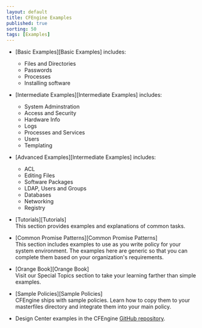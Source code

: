 ```yaml
---
layout: default
title: CFEngine Examples 
published: true
sorting: 50
tags: [Examples]
---
```



* [Basic Examples][Basic Examples] includes:

	* Files and Directories
	* Passwords
	* Processes
	* Installing software

* [Intermediate Examples][Intermediate Examples] includes:

	* System Adminstration
	* Access and Security
	* Hardware Info
	* Logs
	* Processes and Services
	* Users
	* Templating

* [Advanced Examples][Intermediate Examples] includes:
	* ACL
	* Editing Files
	* Software Packages
	* LDAP, Users and Groups
	* Databases
	* Networking
	* Registry

* [Tutorials][Tutorials]  
This section provides examples and explanations of common tasks.

* [Common Promise Patterns][Common Promise Patterns]  
This section includes examples to use as you write policy for your system environment. 
The examples here are generic so that you can complete them based on your organization's 
requirements. 

* [Orange Book][Orange Book]  
Visit our Special Topics section to take your learning farther than simple examples.

* [Sample Policies][Sample Policies]  
CFEngine ships with sample policies. Learn how to copy them to your masterfiles directory 
and integrate them into your main policy.

* Design Center examples in the CFEngine [GitHub repository](https://github.com/cfengine/design-center/tree/master/examples).
